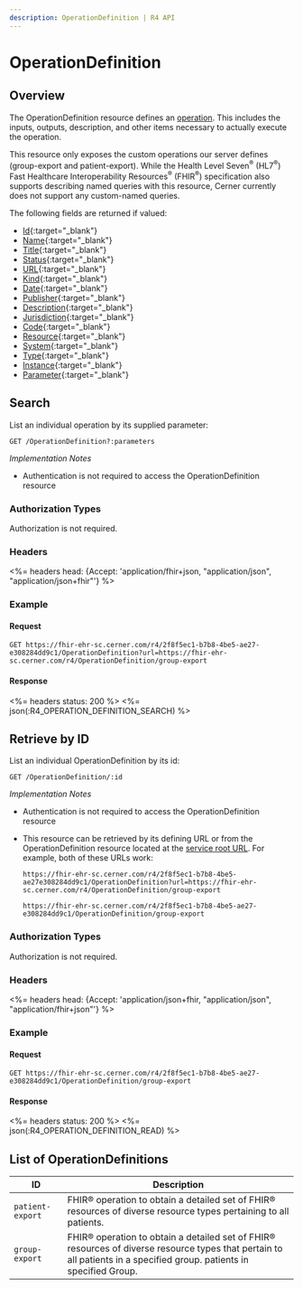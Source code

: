 ```yaml
---
description: OperationDefinition | R4 API
---
```


# OperationDefinition




## Overview

The OperationDefinition resource defines an [operation](http://hl7.org/fhir/r4/operations.html). This includes the inputs, outputs, description, and other items necessary to actually execute the operation.

This resource only exposes the custom operations our server defines (group-export and patient-export). While the Health Level Seven<sup>®</sup> (HL7<sup>®</sup>) Fast Healthcare Interoperability Resources<sup>®</sup> (FHIR<sup>®</sup>) specification also supports describing named queries with this resource, Cerner currently does not support any custom-named queries.

The following fields are returned if valued:

* [Id](http://hl7.org/fhir/r4/resource-definitions.html#Resource.id){:target="_blank"}
* [Name](http://hl7.org/fhir/r4/operationdefinition-definitions.html#OperationDefinition.name){:target="_blank"}
* [Title](http://hl7.org/fhir/r4/operationdefinition-definitions.html#OperationDefinition.title){:target="_blank"}
* [Status](http://hl7.org/fhir/r4/operationdefinition-definitions.html#OperationDefinition.status){:target="_blank"}
* [URL](http://hl7.org/fhir/r4/operationdefinition-definitions.html#OperationDefinition.url){:target="_blank"}
* [Kind](http://hl7.org/fhir/r4/operationdefinition-definitions.html#OperationDefinition.kind){:target="_blank"}
* [Date](http://hl7.org/fhir/r4/operationdefinition-definitions.html#OperationDefinition.date){:target="_blank"}
* [Publisher](http://hl7.org/fhir/r4/operationdefinition-definitions.html#OperationDefinition.publisher){:target="_blank"}
* [Description](http://hl7.org/fhir/r4/operationdefinition-definitions.html#OperationDefinition.description){:target="_blank"}
* [Jurisdiction](https://hl7.org/fhir/operationdefinition-definitions.html#OperationDefinition.jurisdiction){:target="_blank"}
* [Code](http://hl7.org/fhir/r4/operationdefinition-definitions.html#OperationDefinition.code){:target="_blank"}
* [Resource](http://hl7.org/fhir/r4/operationdefinition-definitions.html#OperationDefinition.resource){:target="_blank"}
* [System](http://hl7.org/fhir/r4/operationdefinition-definitions.html#OperationDefinition.system){:target="_blank"}
* [Type](http://hl7.org/fhir/r4/operationdefinition-definitions.html#OperationDefinition.type){:target="_blank"}
* [Instance](http://hl7.org/fhir/r4/operationdefinition-definitions.html#OperationDefinition.instance){:target="_blank"}
* [Parameter](http://hl7.org/fhir/r4/operationdefinition-definitions.html#OperationDefinition.parameter){:target="_blank"}

## Search

List an individual operation by its supplied parameter: 

    GET /OperationDefinition?:parameters

_Implementation Notes_

* Authentication is not required to access the OperationDefinition resource

### Authorization Types

Authorization is not required.

### Headers

<%= headers head: {Accept: 'application/fhir+json, "application/json", "application/json+fhir"'} %>

### Example


#### Request

    GET https://fhir-ehr-sc.cerner.com/r4/2f8f5ec1-b7b8-4be5-ae27-e308284dd9c1/OperationDefinition?url=https://fhir-ehr-sc.cerner.com/r4/OperationDefinition/group-export

#### Response

<%= headers status: 200 %>
<%= json(:R4_OPERATION_DEFINITION_SEARCH) %>

## Retrieve by ID

List an individual OperationDefinition by its id:

    GET /OperationDefinition/:id

_Implementation Notes_

* Authentication is not required to access the OperationDefinition resource
* This resource can be retrieved by its defining URL or from the OperationDefinition resource located at the [service root URL](../../#service-root-url). For example, both of these URLs work:

    `https://fhir-ehr-sc.cerner.com/r4/2f8f5ec1-b7b8-4be5-ae27e308284dd9c1/OperationDefinition?url=https://fhir-ehr-sc.cerner.com/r4/OperationDefinition/group-export`

    `https://fhir-ehr-sc.cerner.com/r4/2f8f5ec1-b7b8-4be5-ae27-e308284dd9c1/OperationDefinition/group-export`


### Authorization Types

Authorization is not required.

### Headers

<%= headers head: {Accept: 'application/json+fhir, "application/json", "application/fhir+json"'} %>

### Example


#### Request

    GET https://fhir-ehr-sc.cerner.com/r4/2f8f5ec1-b7b8-4be5-ae27-e308284dd9c1/OperationDefinition/group-export

#### Response

<%= headers status: 200 %>
<%= json(:R4_OPERATION_DEFINITION_READ) %>

## List of OperationDefinitions

ID                                        |  Description
------------------------------------------|----------------------------------------------
`patient-export`                          |  FHIR® operation to obtain a detailed set of FHIR® resources of diverse resource types      pertaining to all patients. 
`group-export`                            |  FHIR® operation to obtain a detailed set of FHIR® resources of diverse resource types that  pertain to all patients in a specified group.  patients in specified Group.
